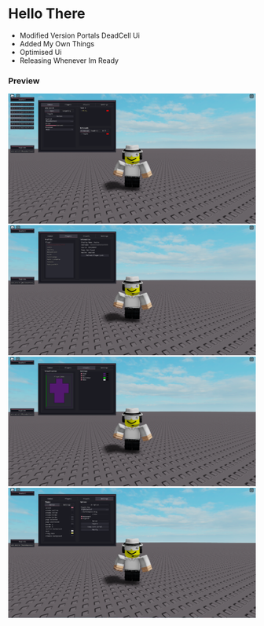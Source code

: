 # Hello There
- Modified Version Portals DeadCell Ui
- Added My Own Things
- Optimised Ui
- Releasing Whenever Im Ready

### Preview
![a](https://raw.githubusercontent.com/VestraTech/Roblox/main/Uis/Drawing/DeadCell/Images/Image1.png?raw=true)
![b](https://raw.githubusercontent.com/VestraTech/Roblox/main/Uis/Drawing/DeadCell/Images/Image2.png?raw=true)
![c](https://raw.githubusercontent.com/VestraTech/Roblox/main/Uis/Drawing/DeadCell/Images/Image3.png?raw=true)
![d](https://raw.githubusercontent.com/VestraTech/Roblox/main/Uis/Drawing/DeadCell/Images/Image4.png?raw=true)